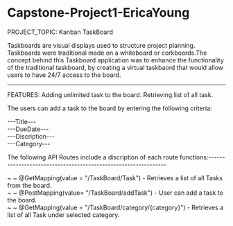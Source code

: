 # Capstone-Project1-EricaYoung

PROJECT_TOPIC: Kanban TaskBoard

Taskboards are visual displays used to structure project planning. Taskboards were traditional made on a whiteboard or corkboards.The 
concept behind this Taskboard application was to enhance the functionality of the traditional taskboard, by creating a virtual 
taskbaord that would allow users to have 24/7 access to the board. 

-------------------------------------------------------------------------------------------------------------------------------------------
FEATURES: 
Adding unlimited task to the board. 
Retrieving list of all task.

The users can add a task to the board 
by entering the following criteria:  

  ---Title---    
  ---DueDate---    
  ---Discription---    
  ---Category---
  
The following API Routes include a discription of each route functions:---------------------------------------------------------------

~ ~ @GetMapping(value = "/TaskBoard/Task") - Retrieves a list of all Tasks from the board.                            
~ ~ @PostMapping(value= "/TaskBoard/addTask") - User can add a task to the board.                                     
~ ~ @GetMapping(value = "/TaskBoard/category/{category}") - Retrieves a list of all Task under selected category.                     
